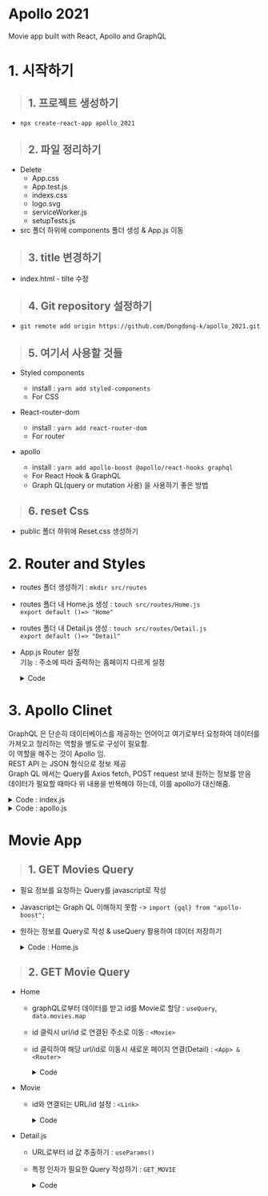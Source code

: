 # Apollo 2021

Movie app built with React, Apollo and GraphQL

# 1. 시작하기

> ## 1. 프로젝트 생성하기

- `npx create-react-app apollo_2021`

> ## 2. 파일 정리하기

- Delete
  - App.css
  - App.test.js
  - indexs.css
  - logo.svg
  - serviceWorker.js
  - setupTests.js
- src 폴더 하위에 components 폴더 생성 & App.js 이동

> ## 3. title 변경하기

- index.html - tilte 수정

> ## 4. Git repository 설정하기

- `git remote add origin https://github.com/Dongdong-k/apollo_2021.git`

> ## 5. 여기서 사용할 것들

- Styled components
  - install : `yarn add styled-components`
  - For CSS
- React-router-dom
  - install : `yarn add react-router-dom`
  - For router
- apollo

  - install : `yarn add apollo-boost @apollo/react-hooks graphql`
  - For React Hook & GraphQL
  - Graph QL(query or mutation 사용) 을 사용하기 좋은 방법

> ## 6. reset Css

- public 폴더 하위에 Reset.css 생성하기

# 2. Router and Styles

- routes 폴더 생성하기 : `mkdir src/routes`
- routes 폴더 내 Home.js 생성 : `touch src/routes/Home.js`  
  `export default ()=> "Home"`
- routes 폴더 내 Detail.js 생성 : `touch src/routes/Detail.js`  
  `export default ()=> "Detail"`
- App.js Router 설정  
   기능 : 주소에 따라 출력하는 홈페이지 다르게 설정
    <details>
    <summary>Code</summary>
    <div markdown="1">

  ```javascript
  import React from "react";
  import { HashRouter as Router, Route } from "react-router-dom";
  import Detail from "../routes/Detail";
  import Home from "../routes/Home";

  function App() {
    return (
      <Router>
        <Route exact path="/" component={Home} />
        <Route path="/:id" component={Detail} />
      </Router>
    );
  }
  export default App;
  ```

  </div>
  </details>

# 3. Apollo Clinet

GraphQL 은 단순히 데이터베이스를 제공하는 언어이고 여기로부터 요청하여 데이터를 가져오고 정리하는 역할을 별도로 구성이 필요함.  
이 역할을 해주는 것이 Apollo 임.  
REST API 는 JSON 형식으로 정보 제공  
Graph QL 에서는 Query를 Axios fetch, POST request 보내 원하는 정보를 받음  
데이터가 필요할 때마다 위 내용을 반복해야 하는데, 이를 apollo가 대신해줌.

  <details>
  <summary>Code : index.js</summary>
  <div markdown="1">

```javascript
import React from "react";
import ReactDOM from "react-dom";
import App from "./components/App";
import { ApolloProvider } from "@apollo/react-hooks";
import client from "./apollo";

ReactDOM.render(
  <ApolloProvider client={client}>
    <App />
  </ApolloProvider>,
  document.getElementById("root")
);
```

  </div>
  </details>

  <details>
  <summary>Code : apollo.js</summary>
  <div markdown="1">

```javascript
import ApolloClient from "apollo-boost";

const client = new ApolloClient({
  uri: "http://localhost:4000/",
});

export default client;
```

  </div>
  </details>

# Movie App

> ## 1. GET Movies Query

- 필요 정보를 요청하는 Query를 javascript로 작성
- Javascript는 Graph QL 이해하지 못함 -> `import {gql} from "apollo-boost";`
- 원하는 정보를 Query로 작성 & useQuery 활용하여 데이터 저장하기

  <details>
  <summary>Code : Home.js</summary>
  <div markdown="1">

  ```javascript
  import React from "react";
  import { gql } from "apollo-boost";
  import { useQuery } from "@apollo/client";

  // 필요한 데이터를 Query로 작성하기
  const GET_MOVIES = gql`
    {
      movies {
        id
        title
        medium_cover_image
      }
    }
  `;

  // useQuery를 활용하여 요청한 Query 데이터 저장
  export default () => {
    const { loading, error, data } = useQuery(GET_MOVIES);
    if (loading) {
      return "Loading...";
    }
    if (error) {
      return "error...";
    }
    if (data && data.movies) {
      console.log(data);
      return data.movies.map((data) => <h1>{data.title}</h1>);
    }
  };
  ```

  </div>
  </details>

> ## 2. GET Movie Query

- Home

  - graphQL로부터 데이터를 받고 id를 Movie로 할당 : `useQuery`, `data.movies.map`
  - id 클릭시 url/id 로 연결된 주소로 이동 : `<Movie>`
  - id 클릭하여 해당 url/id로 이동시 새로운 페이지 연결(Detail) : `<App> & <Router>`
      <details>
      <summary>Code</summary>
      <div markdown="1">

    ```javascript
    import React from "react";
    import { gql } from "apollo-boost";
    import { useQuery } from "@apollo/client";
    import styled from "styled-components";
    import Movie from "../components/Movie";

    // 필요한 데이터를 Query로 작성하기
    const GET_MOVIES = gql`
      {
        movies {
          id
          title
          medium_cover_image
        }
      }
    `;

    const Container = styled.div`
      display: flex;
      flex-direction: column;
      align-items: center;
      width: 100%;
    `;
    const Header = styled.header`
      background-image: linear-gradient(-45deg, #d754ab, #fd723a);
      height: 45vh;
      color: white;
      display: flex;
      flex-direction: column;
      justify-content: center;
      align-items: center;
      width: 100%;
    `;
    const Title = styled.h1`
      font-size: 60px;
      font-weight: 600;
      margin-bottom: 20px;
    `;
    const Subtitle = styled.h3`
      font-size: 35px;
    `;
    const Loading = styled.div`
      font-size: 18px;
      opacity: 0.5;
      font-weight: 500;
      margin-top: 10px;
    `;

    // useQuery를 활용하여 요청한 Query 데이터 저장
    export default () => {
      const { loading, data } = useQuery(GET_MOVIES);

      return (
        <Container>
          <Header>
            <Title>Apollo 2021</Title>
            <Subtitle>I love GraphQL</Subtitle>
          </Header>
          {loading && <Loading>Loading...</Loading>}
          {!loading &&
            data.movies &&
            data.movies.map((m) => <Movie key={m.id} id={m.id} />)}
        </Container>
      );
    };
    ```

  </div>
  </details>

- Movie

  - id와 연결되는 URL/id 설정 : `<Link>`
    <details>
    <summary>Code</summary>
    <div markdown="1">

    ```javascript
    import react from "react";
    import { Link } from "react-router-dom";

    // <a herf> </a> 사용시 react app 리셋되는 현상 발생 => link 사용

    export default ({ id }) => (
      <div>
        <Link to={`/${id}`}>{id}</Link>
      </div>
    );
    ```

    </div>
    </details>

- Detail.js

  - URL로부터 id 값 추출하기 : `useParams()`
  - 특정 인자가 필요한 Query 작성하기 : `GET_MOVIE`
    <details>
    <summary>Code</summary>
    <div markdown="1">

    ```javascript
    import React from "react";
    import { useParams } from "react-router-dom";
    import { useQuery } from "@apollo/client";
    import { gql } from "apollo-boost";

    const GET_MOVIE = gql`
      query getMovie($id: Int!) {
        movie(id: $id) {
          id
          title
          medium_cover_image
          description_intro
        }
      }
    `;

    export default () => {
      const { id } = useParams();
      const { loading, data } = useQuery(GET_MOVIE, {
        variables: { id },
      });
      console.log(loading, data);
      if (loading) {
        return "Loading...";
      }
      if (data && data.movie) {
        return data.movie.title;
      }
    };
    ```

    </div>
    </details>
